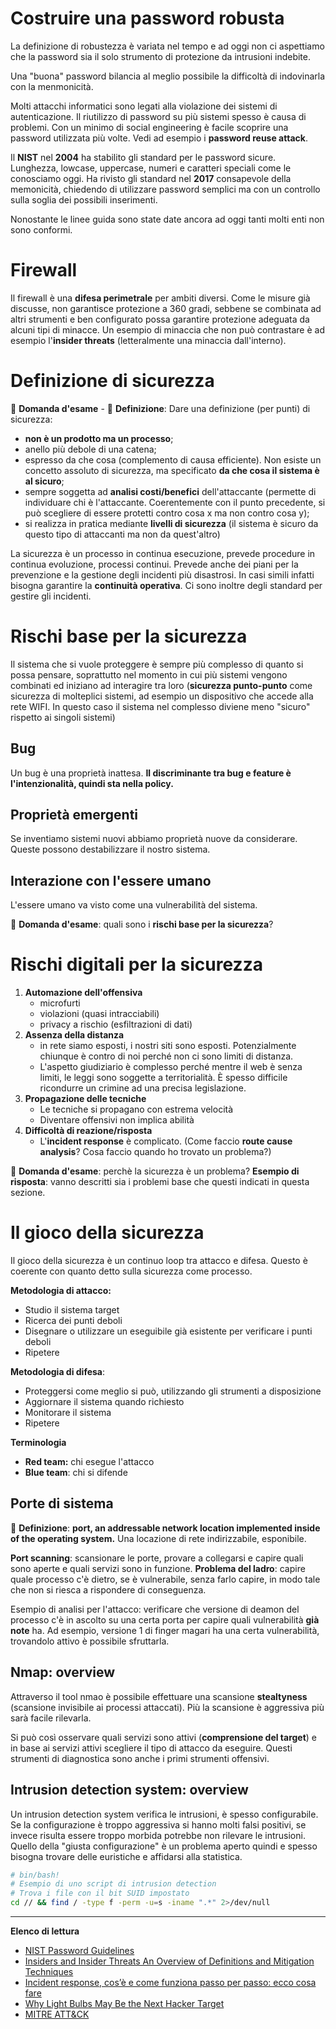 # Costruire una password robusta

La definizione di robustezza è variata nel tempo e ad oggi non ci aspettiamo che la password sia il solo strumento di protezione da intrusioni indebite.

Una "buona" password bilancia al meglio possibile la difficoltà di indovinarla con la menmonicità.

Molti attacchi informatici sono legati alla violazione dei sistemi di autenticazione. Il riutilizzo di password su più sistemi spesso è causa di problemi. Con un minimo di social engineering è facile scoprire una password utilizzata più volte. Vedi  ad esempio i **password reuse attack**.

Il **NIST** nel **2004** ha stabilito gli standard per le password sicure. Lunghezza, lowcase, uppercase, numeri e caratteri speciali come le conosciamo oggi. Ha rivisto gli standard nel **2017** consapevole della memonicità, chiedendo di utilizzare password semplici ma con un controllo sulla soglia dei possibili inserimenti.

Nonostante le linee guida sono state date ancora ad oggi tanti molti enti non sono conformi.

# Firewall

Il firewall è una **difesa perimetrale** per ambiti diversi. Come le misure già discusse, non garantisce protezione a 360 gradi, sebbene se combinata ad altri strumenti e ben configurato possa garantire protezione adeguata da alcuni tipi di minacce. Un esempio di minaccia che non può contrastare è ad esempio l'**insider threats** (letteralmente una minaccia dall'interno).

# Definizione di sicurezza

:pencil: **Domanda d'esame** - :notebook_with_decorative_cover: **Definizione**: Dare una definizione (per punti) di sicurezza:

- **non è un prodotto ma un processo**;
- anello più debole di una catena;
- espresso da che cosa (complemento di causa efficiente).
  Non esiste un concetto assoluto di sicurezza, ma specificato **da che cosa il sistema è al sicuro**;
- sempre soggetta ad **analisi costi/benefici** dell'attaccante
  (permette di individuare chi è l'attaccante. Coerentemente con il punto precedente, si può scegliere di essere protetti contro cosa x ma non contro cosa y);
- si realizza in pratica mediante **livelli di sicurezza**
  (il sistema è sicuro da questo tipo di attaccanti ma non da quest'altro)

La sicurezza è un processo in continua esecuzione, prevede procedure in continua evoluzione, processi continui.
Prevede anche dei piani per la prevenzione e la gestione degli incidenti più disastrosi. In casi simili infatti bisogna garantire la **continuità operativa**. Ci sono inoltre degli standard per gestire gli incidenti.

# Rischi base per la sicurezza

Il sistema che si vuole proteggere è sempre più complesso di quanto si possa pensare, soprattutto nel momento in cui  più sistemi vengono combinati ed iniziano ad interagire tra loro (**sicurezza punto-punto** come sicurezza di molteplici sistemi, ad esempio un dispositivo che accede alla rete WIFI. In questo caso il sistema nel complesso diviene meno "sicuro" rispetto ai singoli sistemi)

## Bug

Un bug è una proprietà inattesa. **Il discriminante tra bug e feature è l'intenzionalità, quindi sta nella policy.**

## Proprietà emergenti

Se inventiamo sistemi nuovi abbiamo proprietà nuove da considerare. Queste possono destabilizzare il nostro sistema.

## Interazione con l'essere umano

L'essere umano va visto come una vulnerabilità del sistema.


:pencil: **Domanda d'esame**: quali sono i **rischi base per la sicurezza**?

# Rischi digitali per la sicurezza

1. **Automazione dell'offensiva**
   - microfurti
   - violazioni (quasi intracciabili)
   - privacy a rischio (esfiltrazioni di dati)
2. **Assenza della distanza**
   - in rete siamo esposti, i nostri siti sono esposti.
     Potenzialmente chiunque è contro di noi perché non ci sono limiti di distanza.
   - L'aspetto giudiziario è complesso perché mentre il web è senza limiti, le leggi sono soggette a territorialità.
     È spesso difficile ricondurre un crimine ad una precisa legislazione.
3. **Propagazione delle tecniche**
   - Le tecniche si propagano con estrema velocità
   - Diventare offensivi non implica abilità
4. **Difficoltà di reazione/risposta**
   - L'**incident response** è complicato.
     (Come faccio **route cause analysis**? Cosa faccio quando ho trovato un problema?)

:pencil: **Domanda d'esame**: perchè la sicurezza è un problema? 
**Esempio di risposta**: vanno descritti sia i problemi base che questi indicati in questa sezione.

# Il gioco della sicurezza

Il gioco della sicurezza è un continuo loop tra attacco e difesa. Questo è coerente con quanto detto sulla sicurezza come processo.

**Metodologia di attacco:**

- Studio il sistema target
- Ricerca dei punti deboli
- Disegnare o utilizzare un eseguibile già esistente per verificare i punti deboli
- Ripetere

**Metodologia di difesa**:

- Proteggersi come meglio si può, utilizzando gli strumenti a disposizione
- Aggiornare il sistema quando richiesto
- Monitorare il sistema
- Ripetere

**Terminologia**

- **Red team:** chi esegue l'attacco
- **Blue team**: chi si difende

## Porte di sistema

 :notebook_with_decorative_cover: **Definizione**: **port, an addressable network location implemented inside of the operating system.** 
Una locazione di rete indirizzabile, esponibile.

**Port scanning**: scansionare le porte, provare a collegarsi e capire quali sono aperte e quali servizi sono in funzione.
**Problema del ladro**: capire quale processo c'è dietro, se è vulnerabile, senza farlo capire, in modo tale che non si riesca a rispondere di conseguenza.

Esempio di analisi per l'attacco: verificare che versione di deamon del processo c'è in ascolto su una certa porta per capire quali vulnerabilità **già note** ha. Ad esempio, versione 1 di finger magari ha una certa vulnerabilità, trovandolo attivo è possibile sfruttarla.

## Nmap: overview

Attraverso il tool nmao è possibile effettuare una scansione **stealtyness** (scansione invisibile ai processi attaccati).
Più la scansione è aggressiva più sarà facile rilevarla.

Si può così osservare quali servizi sono attivi (**comprensione del target**) e in base ai servizi attivi scegliere il tipo di attacco da eseguire. Questi strumenti di diagnostica sono anche i primi strumenti offensivi.

## Intrusion detection system: overview

Un intrusion detection system verifica le intrusioni, è spesso configurabile. Se la configurazione è troppo aggressiva si hanno molti falsi positivi, se invece risulta essere troppo morbida potrebbe non rilevare le intrusioni. Quello della "giusta configurazione" è un problema aperto quindi e spesso bisogna trovare delle euristiche e affidarsi alla statistica.

```bash
# bin/bash!
# Esempio di uno script di intrusion detection
# Trova i file con il bit SUID impostato
cd // && find / -type f -perm -u=s -iname ".*" 2>/dev/null
```

------

**Elenco di lettura**

- [NIST Password Guidelines](https://blog.netwrix.com/2022/11/14/nist-password-guidelines)
- [Insiders and Insider Threats An Overview of Definitions and Mitigation Techniques](https://isyou.info/jowua/papers/jowua-v2n1-1.pdf)
- [Incident response, cos’è e come funziona passo per passo: ecco cosa fare](https://www.cybersecurity360.it/soluzioni-aziendali/incident-response-cose-e-come-funziona-passo-per-passo-ecco-cosa-fare/)
- [Why Light Bulbs May Be the Next Hacker Target](https://www.nytimes.com/2016/11/03/technology/why-light-bulbs-may-be-the-next-hacker-target.html)
- [MITRE ATT&CK](attack.mitre.org) 

